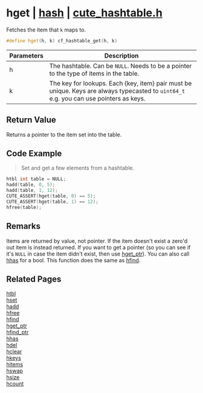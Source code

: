# hget | [hash](https://github.com/RandyGaul/cute_framework/blob/master/docs/hash_readme.md) | [cute_hashtable.h](https://github.com/RandyGaul/cute_framework/blob/master/include/cute_hashtable.h)

Fetches the item that `k` maps to.

```cpp
#define hget(h, k) cf_hashtable_get(h, k)
```

Parameters | Description
--- | ---
h | The hashtable. Can be `NULL`. Needs to be a pointer to the type of items in the table.
k | The key for lookups. Each {key, item} pair must be unique. Keys are always typecasted to `uint64_t` e.g. you can use pointers as keys.

## Return Value

Returns a pointer to the item set into the table.

## Code Example

> Set and get a few elements from a hashtable.

```cpp
htbl int table = NULL;
hadd(table, 0, 5);
hadd(table, 1, 12);
CUTE_ASSERT(hget(table, 0) == 5);
CUTE_ASSERT(hget(table, 1) == 12);
hfree(table);
```

## Remarks

Items are returned by value, not pointer. If the item doesn't exist a zero'd out item is instead returned. If you want to get a pointer
(so you can see if it's `NULL` in case the item didn't exist, then use [hget_ptr](https://github.com/RandyGaul/cute_framework/blob/master/docs/hash/hget_ptr.md)). You can also call [hhas](https://github.com/RandyGaul/cute_framework/blob/master/docs/hash/hhas.md) for a bool. This function does
the same as [hfind](https://github.com/RandyGaul/cute_framework/blob/master/docs/hash/hfind.md).

## Related Pages

[htbl](https://github.com/RandyGaul/cute_framework/blob/master/docs/hash/htbl.md)  
[hset](https://github.com/RandyGaul/cute_framework/blob/master/docs/hash/hset.md)  
[hadd](https://github.com/RandyGaul/cute_framework/blob/master/docs/hash/hadd.md)  
[hfree](https://github.com/RandyGaul/cute_framework/blob/master/docs/hash/hfree.md)  
[hfind](https://github.com/RandyGaul/cute_framework/blob/master/docs/hash/hfind.md)  
[hget_ptr](https://github.com/RandyGaul/cute_framework/blob/master/docs/hash/hget_ptr.md)  
[hfind_ptr](https://github.com/RandyGaul/cute_framework/blob/master/docs/hash/hfind_ptr.md)  
[hhas](https://github.com/RandyGaul/cute_framework/blob/master/docs/hash/hhas.md)  
[hdel](https://github.com/RandyGaul/cute_framework/blob/master/docs/hash/hdel.md)  
[hclear](https://github.com/RandyGaul/cute_framework/blob/master/docs/hash/hclear.md)  
[hkeys](https://github.com/RandyGaul/cute_framework/blob/master/docs/hash/hkeys.md)  
[hitems](https://github.com/RandyGaul/cute_framework/blob/master/docs/hash/hitems.md)  
[hswap](https://github.com/RandyGaul/cute_framework/blob/master/docs/hash/hswap.md)  
[hsize](https://github.com/RandyGaul/cute_framework/blob/master/docs/hash/hsize.md)  
[hcount](https://github.com/RandyGaul/cute_framework/blob/master/docs/hash/hcount.md)  
